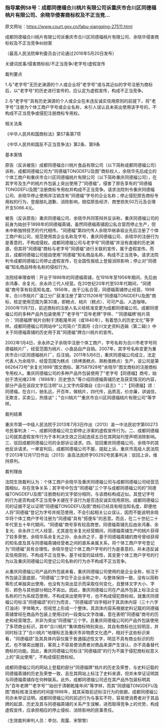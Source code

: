 ### 指导案例58号：成都同德福合川桃片有限公司诉重庆市合川区同德福桃片有限公司、余晓华侵害商标权及不正当竞...
原文网址：https://www.court.gov.cn/fabu-xiangqing-27511.html

成都同德福合川桃片有限公司诉重庆市合川区同德福桃片有限公司、余晓华侵害商标权及不正当竞争纠纷案

（最高人民法院审判委员会讨论通过2016年5月20日发布）

关键词民事/侵害商标权/不正当竞争/老字号/虚假宣传

裁判要点

1.与"老字号"无历史渊源的个人或企业将"老字号"或与其近似的字号注册为商标后，以"老字号"的历史进行宣传的，应认定为虚假宣传，构成不正当竞争。

2.与"老字号"具有历史渊源的个人或企业在未违反诚实信用原则的前提下，将"老字号"注册为个体工商户字号或企业名称，未引人误认且未突出使用该字号的，不构成不正当竞争或侵犯注册商标专用权。

相关法条

《中华人民共和国商标法》第57条第7项

《中华人民共和国反不正当竞争法》第2条、第9条

基本案情

原告（反诉被告）成都同德福合川桃片食品有限公司（以下简称成都同德福公司）诉称，成都同德福公司为"同德福TONGDEFU及图"商标权人，余晓华先后成立的个体工商户和重庆市合川区同德福桃片有限公司（以下简称重庆同德福公司），在其字号及生产的桃片外包装上突出使用了"同德福"，侵害了原告享有的"同德福TONGDEFU及图"注册商标专用权并构成不正当竞争。请求法院判令重庆同德福公司、余晓华停止使用并注销含有"同德福"字号的企业名称；停止侵犯原告商标专用权的行为，登报赔礼道歉、消除影响，赔偿原告经济、商誉损失50万元及合理开支5066.4元。

被告（反诉原告）重庆同德福公司、余晓华共同答辩并反诉称，重庆同德福公司的前身为始创于1898年的同德福斋铺，虽然同德福斋铺因公私合营而停止生产，但未中断独特技艺的代代相传。"同德福"第四代传人余晓华继承祖业先后注册了个体工商户和公司，规范使用其企业名称及字号，重庆同德福公司、余晓华的注册行为是善意的，不构成侵权。成都同德福公司与老字号"同德福"并没有直接的历史渊源，但其将"同德福"商标与老字号"同德福"进行关联的宣传，属于虚假宣传。而且，成都同德福公司擅自使用"同德福"知名商品名称，构成不正当竞争。请求法院判令成都同德福公司停止虚假宣传，在全国性报纸上登报消除影响；停止对"同德福"知名商品特有名称的侵权行为。

法院经审理查明：开业于1898年的同德福斋铺，在1916年至1956年期间，先后由余鸿春、余复光、余永祚三代人经营。在20世纪20年代至50年代期间，"同德福"商号享有较高知名度。1956年，由于公私合营，同德福斋铺停止经营。1998年，合川市桃片厂温江分厂获准注册了第1215206号"同德福TONGDEFU及图"商标，核定使用范围为第30类，即糕点、桃片（糕点）、可可产品、人造咖啡。2000年11月7日，前述商标的注册人名义经核准变更为成都同德福公司。成都同德福公司的多种产品外包装使用了"老字号""百年老牌"字样、"'同德福牌'桃片简介：'同德福牌'桃片创制于清乾隆年间（或1840年），有着悠久的历史文化"等字样。成都同德福公司网站中"公司简介"页面将《合川文史资料选辑（第二辑）》中关于同德福斋铺的历史用于其"同德福"牌合川桃片的宣传。

2002年1月4日，余永祚之子余晓华注册个体工商户，字号名称为合川市老字号同德福桃片厂，经营范围为桃片、小食品自产自销。2007年，其字号名称变更为重庆市合川区同德福桃片厂，后注销。2011年5月6日，重庆同德福公司成立，法定代表人为余晓华，经营范围为糕点（烘烤类糕点、熟粉类糕点）生产，该公司是第6626473号"余复光1898"图文商标、第7587928号"余晓华"图文商标的注册商标专用权人。重庆同德福公司的多种产品外包装使用了"老字号【同德福】商号，始创于清光绪23年（1898年）历史悠久"等介绍同德福斋铺历史及获奖情况的内容，部分产品在该段文字后注明"以上文字内容摘自《合川县志》"；"【同德福】颂：同德福，在合川，驰名远，开百年，做桃片，四代传，品质高，价亦廉，讲诚信，无欺言，买卖公，热情谈"；"合川桃片""重庆市合川区同德福桃片有限公司"等字样。

裁判结果

重庆市第一中级人民法院于2013年7月3日作出（2013）渝一中法民初字第00273号民事判决：一、成都同德福公司立即停止涉案的虚假宣传行为。二、成都同德福公司就其虚假宣传行为于本判决生效之日起连续五日在其网站刊登声明消除影响。三、驳回成都同德福公司的全部诉讼请求。四、驳回重庆同德福公司、余晓华的其他反诉请求。一审宣判后，成都同德福公司不服，提起上诉。重庆市高级人民法院于2013年12月17日作出（2013）渝高法民终字00292号民事判决：驳回上诉，维持原判。

裁判理由

法院生效裁判认为：个体工商户余晓华及重庆同德福公司与成都同德福公司经营范围相似，存在竞争关系；其字号中包含"同德福"三个字与成都同德福公司的"同德福TONGDEFU及图"注册商标的文字部分相同，与该商标构成近似。其登记字号的行为是否构成不正当竞争关键在于该行为是否违反诚实信用原则。成都同德福公司的证据不足以证明"同德福TONGDEFU及图"商标已经具有相当知名度，即便他人将"同德福"登记为字号并规范使用，不会引起相关公众误认，因而不能说明余晓华将个体工商户字号注册为"同德福"具有"搭便车"的恶意。而且，在二十世纪二十年代至五十年代期间，"同德福"商号享有较高商誉。同德福斋铺先后由余鸿春、余复光、余永祚三代人经营，尤其是在余复光经营期间，同德福斋铺生产的桃片获得了较多荣誉。余晓华系余复光之孙、余永祚之子，基于同德福斋铺的商号曾经获得的知名度及其与同德福斋铺经营者之间的直系亲属关系，将个体工商户字号登记为"同德福"具有合理性。余晓华登记个体工商户字号的行为是善意的，并未违反诚实信用原则，不构成不正当竞争。基于经营的延续性，其变更个体工商户字号的行为以及重庆同德福公司登记公司名称的行为亦不构成不正当竞争。

从重庆同德福公司产品的外包装来看，重庆同德福公司使用的是企业全称，标注于外包装正面底部，"同德福"三字位于企业全称之中，与整体保持一致，没有以简称等形式单独突出使用，也没有为突出显示而采取任何变化，且整体文字大小、字形、颜色与其他部分相比不突出。因此，重庆同德福公司在产品外包装上标注企业名称的行为系规范使用，不构成突出使用字号，也不构成侵犯商标权。就重庆同德福公司标注"同德福颂"的行为而言，"同德福颂"四字相对于其具体内容（三十六字打油诗）字体略大，但视觉上形成一个整体。其具体内容系根据史料记载的同德福斋铺曾经在商品外包装上使用过的一段类似文字改编，意在表明"同德福"商号的历史和经营理念，并非为突出"同德福"三个字。且重庆同德福公司的产品外包装使用了多项商业标识，其中"合川桃片"集体商标特别突出，其自有商标也比较明显，并同时标注了"合川桃片"地理标志及重庆市非物质文化遗产，相对于这些标识来看，"同德福颂"及其具体内容仅属于普通描述性文字，明显不具有商业标识的形式，也不够突出醒目，客观上不容易使消费者对商品来源产生误认，亦不具备替代商标的功能。因此，重庆同德福公司标注"同德福颂"的行为不属于侵犯商标权意义上的"突出使用"，不构成侵犯商标权。

成都同德福公司的网站上登载的部分"同德福牌"桃片的历史及荣誉，与史料记载的同德福斋铺的历史及荣誉一致，且在其网站上标注了史料来源，但并未举证证明其与同德福斋铺存在何种联系。此外，成都同德福公司还在其产品外包装标明其为"百年老牌""老字号""始创于清朝乾隆年间"等字样，而其"同德福TONGDEFU及图"商标核准注册的时间是1998年，就其采取前述标注行为的依据，成都同德福公司亦未举证证明。成都同德福公司的前述行为与事实不符，容易使消费者对于其品牌的起源、历史及其与同德福斋铺的关系产生误解，进而取得竞争上的优势，构成虚假宣传，应承担相应的停止侵权、消除影响的民事责任。

（生效裁判审判人员：李剑、周露、宋黎黎）
